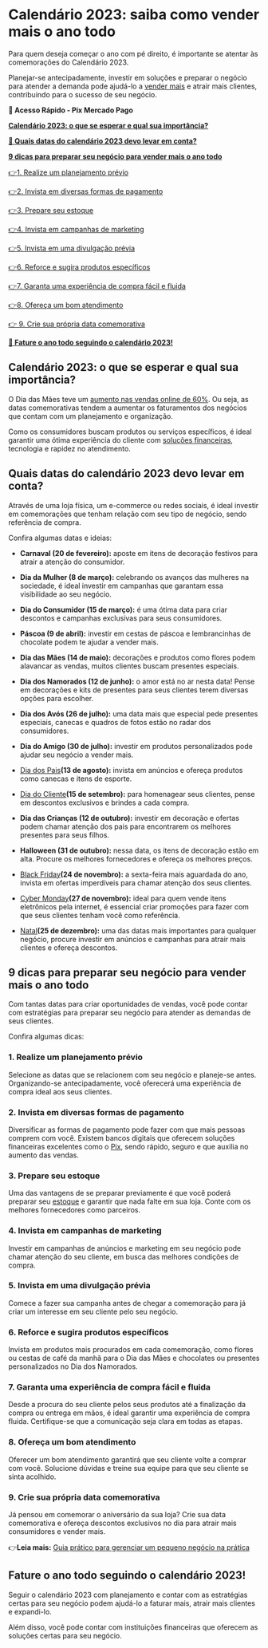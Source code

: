# Calendário 2023: saiba como vender mais o ano todo

Para quem deseja começar o ano com pé direito, é importante se atentar às comemorações do Calendário 2023.

Planejar-se antecipadamente, investir em soluções e preparar o negócio para atender a demanda pode ajudá-lo a [vender mais](https://meubolso.mercadopago.com.br/como-tirar-fotos-de-produtos-para-vender-mais) e atrair mais clientes, contribuindo para o sucesso de seu negócio.

**💙 Acesso Rápido - Pix Mercado Pago**

**[Calendário 2023: o que se esperar e qual sua importância?](#A)**

**[🤔 Quais datas do calendário 2023 devo levar em conta?](#B)**

**[9 dicas para preparar seu negócio para vender mais o ano todo](#C)**

[](#D)[👉](#L)[1. Realize um planejamento prévio](#D)

[](#E)[👉](#L)[2. Invista em diversas formas de pagamento](#E)

[](#F)[👉](#L)[3. Prepare seu estoque](#F)

[](#G)[👉](#L)[4. Invista em campanhas de marketing](#G)

[](#H)[👉](#L)[5. Invista em uma divulgação prévia](#H)

[](#I)[👉](#L)[6. Reforce e sugira produtos específicos](#I)

[](#J)[👉](#L)[7. Garanta uma experiência de compra fácil e fluida](#J)

[](#K)[👉](#L)[8. Ofereça um bom atendimento](#K)

[👉 9. Crie sua própria data comemorativa](#L)

**[💙 Fature o ano todo seguindo o calendário 2023!](#M)**

[](#)
## Calendário 2023: o que se esperar e qual sua importância?

O Dia das Mães teve um [aumento nas vendas online de 60%](https://blog.digitalmanager.guru/pt/porque-nao-deve-focar-toda-a-estrategia-nas-datas-sazonais/#:~:text=Tal%20como%20no%20Dia%20das,no%20primeiro%20trimestre%20de%202020.). Ou seja, as datas comemorativas tendem a aumentar os faturamentos dos negócios que contam com um planejamento e organização.

Como os consumidores buscam produtos ou serviços específicos, é ideal garantir uma ótima experiência do cliente com [soluções financeiras](https://meubolso.mercadopago.com.br/solucoes-financeiras-para-abrir-um-negocio), tecnologia e rapidez no atendimento.

[](#)
## Quais datas do calendário 2023 devo levar em conta?

Através de uma loja física, um e-commerce ou redes sociais, é ideal investir em comemorações que tenham relação com seu tipo de negócio, sendo referência de compra.

Confira algumas datas e ideias:

- **Carnaval (20 de fevereiro):** aposte em itens de decoração festivos para atrair a atenção do consumidor.

- **Dia da Mulher (8 de março):** celebrando os avanços das mulheres na sociedade, é ideal investir em campanhas que garantam essa visibilidade ao seu negócio.

- **Dia do Consumidor (15 de março):** é uma ótima data para criar descontos e campanhas exclusivas para seus consumidores.

- **Páscoa (9 de abril):** investir em cestas de páscoa e lembrancinhas de chocolate podem te ajudar a vender mais.

- **Dia das Mães (14 de maio):** decorações e produtos como flores podem alavancar as vendas, muitos clientes buscam presentes especiais.

- **Dia dos Namorados (12 de junho):** o amor está no ar nesta data! Pense em decorações e kits de presentes para seus clientes terem diversas opções para escolher.

- **Dia dos Avós (26 de julho):** uma data mais que especial pede presentes especiais, canecas e quadros de fotos estão no radar dos consumidores. 

- **Dia do Amigo (30 de julho):** investir em produtos personalizados pode ajudar seu negócio a vender mais.  

- [Dia dos Pais](https://meubolso.mercadopago.com.br/vender-mais-no-dia-dos-pais)**(13 de agosto):** invista em anúncios e ofereça produtos como canecas e itens de esporte.

- [Dia do Cliente](https://meubolso.mercadopago.com.br/ideias-para-inovar-no-dia-do-cliente)**(15 de setembro):** para homenagear seus clientes, pense em descontos exclusivos e brindes a cada compra. 

- **Dia das Crianças (12 de outubro):** investir em decoração e ofertas podem chamar atenção dos pais para encontrarem os melhores presentes para seus filhos. 

- **Halloween (31 de outubro):** nessa data, os itens de decoração estão em alta. Procure os melhores fornecedores e ofereça os melhores preços. 

- [Black Friday](https://meubolso.mercadopago.com.br/vender-mais-e-melhor-na-black-friday)**(24 de novembro):** a sexta-feira mais aguardada do ano, invista em ofertas imperdíveis para chamar atenção dos seus clientes. 

- [Cyber Monday](https://meubolso.mercadopago.com.br/cyber-monday)**(27 de novembro):** ideal para quem vende itens eletrônicos pela internet, é essencial criar promoções para fazer com que seus clientes tenham você como referência.

- [Natal](https://meubolso.mercadopago.com.br/garanta-sucesso-nas-vendas-de-natal)**(25 de dezembro):** uma das datas mais importantes para qualquer negócio, procure investir em anúncios e campanhas para atrair mais clientes e ofereça descontos. 

[](#)
## 9 dicas para preparar seu negócio para vender mais o ano todo

Com tantas datas para criar oportunidades de vendas, você pode contar com estratégias para preparar seu negócio para atender as demandas de seus clientes.

Confira algumas dicas:

[](#)
### **1. Realize um planejamento prévio**

Selecione as datas que se relacionem com seu negócio e planeje-se antes. Organizando-se antecipadamente, você oferecerá uma experiência de compra ideal aos seus clientes.

[](#)
### **2. Invista em diversas formas de pagamento**

Diversificar as formas de pagamento pode fazer com que mais pessoas comprem com você. Existem bancos digitais que oferecem soluções financeiras excelentes como o [Pix](https://meubolso.mercadopago.com.br/voce-e-vendedor-entenda-como-o-pix-pode-ajudar-o-seu-negocio), sendo rápido, seguro e que auxilia no aumento das vendas.

[](#)
### **3. Prepare seu estoque**

Uma das vantagens de se preparar previamente é que você poderá preparar seu [estoque](https://meubolso.mercadopago.com.br/mercado-de-revenda) e garantir que nada falte em sua loja. Conte com os melhores fornecedores como parceiros.

[](#)
### **4. Invista em campanhas de** marketing

Investir em campanhas de anúncios e marketing em seu negócio pode chamar atenção do seu cliente, em busca das melhores condições de compra.

[](#)
### **5. Invista em uma divulgação prévia**

Comece a fazer sua campanha antes de chegar a comemoração para já criar um interesse em seu cliente pelo seu negócio.

[](#)
### **6. Reforce e sugira produtos específicos**

Invista em produtos mais procurados em cada comemoração, como flores ou cestas de café da manhã para o Dia das Mães e chocolates ou presentes personalizados no Dia dos Namorados.

[](#)
### **7. Garanta uma experiência de compra fácil e fluida**

Desde a procura do seu cliente pelos seus produtos até a finalização da compra ou entrega em mãos, é ideal garantir uma experiência de compra fluida. Certifique-se que a comunicação seja clara em todas as etapas.

[](#)
### **8. Ofereça um bom atendimento**

Oferecer um bom atendimento garantirá que seu cliente volte a comprar com você. Solucione dúvidas e treine sua equipe para que seu cliente se sinta acolhido.

[](#)
### **9. Crie sua própria data comemorativa**

Já pensou em comemorar o aniversário da sua loja? Crie sua data comemorativa e ofereça descontos exclusivos no dia para atrair mais consumidores e vender mais.

👉**Leia mais:** [Guia prático para gerenciar um pequeno negócio na prática](https://meubolso.mercadopago.com.br/guia-completo-para-gerenciar-um-pequeno-negocio)

[](#)
## Fature o ano todo seguindo o calendário 2023!

Seguir o calendário 2023 com planejamento e contar com as estratégias certas para seu negócio podem ajudá-lo a faturar mais, atrair mais clientes e expandi-lo.

Além disso, você pode contar com instituições financeiras que oferecem as soluções certas para seu negócio.